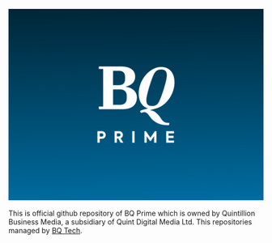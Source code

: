 ![BQ Prime](BQPrime.png)

This is official github repository of BQ Prime which is owned by Quintillion Business Media, a subsidiary of Quint Digital Media Ltd. This repositories managed by [BQ Tech](mailto:bqtech@bqprime.com).
